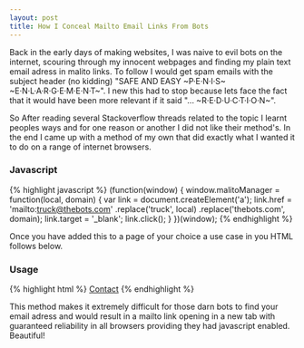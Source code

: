 ```yaml
---
layout: post
title: How I Conceal Mailto Email Links From Bots
---
```


Back in the early days of making websites, I was naive to evil bots on the internet, scouring through my innocent webpages and finding my plain text email adress in malito links. To follow I would get spam emails with the subject header (no kidding) "SAFE AND EASY ~P·E·N·I·S~ ~E·N·L·A·R·G·E·M·E·N·T~". I new this had to stop because lets face the fact that it would have been more relevant if it said  "... ~R·E·D·U·C·T·I·O·N~".

So After reading several Stackoverflow threads related to the topic I learnt peoples ways and for one reason or another I did not like their method's. In the end I came up with a method of my own that did exactly what I wanted it to do on a range of internet browsers.

### Javascript ###
{% highlight javascript %}
(function(window) {
  window.malitoManager = function(local, domain) {
    var link = document.createElement('a');
    link.href = 'mailto:truck@thebots.com'
      .replace('truck', local)
      .replace('thebots.com', domain);
    link.target = '_blank';
    link.click();
  }
})(window);
{% endhighlight %}

Once you have added this to a page of your choice a use case in you HTML follows below.

### Usage ###
{% highlight html %}
<a href="javascript:malitoManager('example', 'example.com')">Contact</a>
{% endhighlight %}

This method makes it extremely difficult for those darn bots to find your email adress and would result in a mailto link opening in a new tab with guaranteed reliability in all browsers providing they had javascript enabled. Beautiful!
